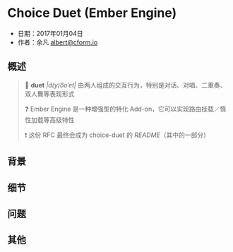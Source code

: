 # Choice Duet (Ember Engine)

- 日期：2017年01月04日
- 作者：余凡 albert@cform.io

## 概述

> 💁 **duet** *|d(y)o͞oˈet|* 由两人组成的交互行为，特别是对话、对唱、二重奏、双人舞等表现形式
>
> ❓ Ember Engine 是一种增强型的特化 Add-on，它可以实现路由挂载／惰性加载等高级特性
>
> ❗️ 这份 RFC 最终会成为 choice-duet 的 *README*（其中的一部分）

## 背景



## 细节



## 问题



## 其他

